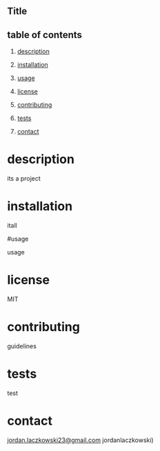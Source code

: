 ## Title

## table of contents

1. [description](#description)

2. [installation](#installation)

3. [usage](#usage)

4. [license](#license)

5. [contributing](#contributing)

6. [tests](#tests)

7. [contact](#contact)

# description

its a project

# installation

itall

#usage

usage

# license

MIT

# contributing

guidelines

# tests

test

# contact

jordan.laczkowski23@gmail.com
jordanlaczkowski)
